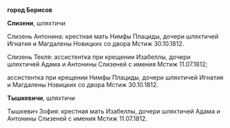 **город Борисов**

**Слизени**, шляхтичи

Слизень Антонина: крестная мать Нимфы Плациды, дочери шляхтичей Игнатия
и Магдалены Новицких со двора Мстиж 30.10.1812.

Слизень Текля: ассистентка при крещении Изабеллы, дочери шляхтичей Адама
и Антонины Слизеней с имения Мстиж 11.07.1812;

ассистентка при крещении Нимфы Плациды, дочери шляхтичей Игнатия и
Магдалены Новицких со двора Мстиж 30.10.1812.

**Тышкевичи**, шляхтичи

Тышкевич Зофия: крестная мать Изабеллы, дочери шляхтичей Адама и
Антонины Слизеней с имения Мстиж 11.07.1812.
